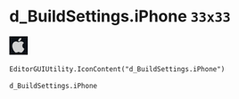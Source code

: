 # d_BuildSettings.iPhone `33x33`
<img src="/img/d_BuildSettings.iPhone.png" width=33 height=33>

``` CSharp
EditorGUIUtility.IconContent("d_BuildSettings.iPhone")
```
```
d_BuildSettings.iPhone
```
